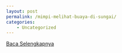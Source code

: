 ```yaml
---
layout: post
permalink: /mimpi-melihat-buaya-di-sungai/
categories:
    - Uncategorized
---
```


[Baca Selengkapnya](/07)
